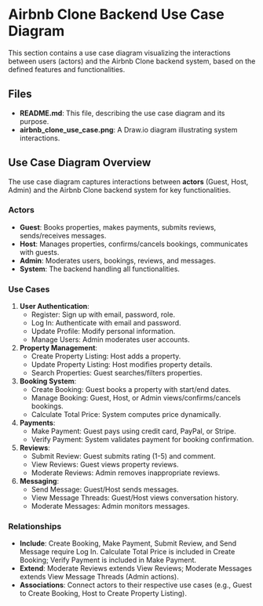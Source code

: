 # Airbnb Clone Backend Use Case Diagram

This section contains a use case diagram visualizing the interactions between users (actors) and the Airbnb Clone backend system, based on the defined features and functionalities.

## Files
- **README.md**: This file, describing the use case diagram and its purpose.
- **airbnb_clone_use_case.png**: A Draw.io diagram illustrating system interactions.

## Use Case Diagram Overview

The use case diagram captures interactions between **actors** (Guest, Host, Admin) and the Airbnb Clone backend system for key functionalities.

### Actors
- **Guest**: Books properties, makes payments, submits reviews, sends/receives messages.
- **Host**: Manages properties, confirms/cancels bookings, communicates with guests.
- **Admin**: Moderates users, bookings, reviews, and messages.
- **System**: The backend handling all functionalities.

### Use Cases
1. **User Authentication**:
   - Register: Sign up with email, password, role.
   - Log In: Authenticate with email and password.
   - Update Profile: Modify personal information.
   - Manage Users: Admin moderates user accounts.
2. **Property Management**:
   - Create Property Listing: Host adds a property.
   - Update Property Listing: Host modifies property details.
   - Search Properties: Guest searches/filters properties.
3. **Booking System**:
   - Create Booking: Guest books a property with start/end dates.
   - Manage Booking: Guest, Host, or Admin views/confirms/cancels bookings.
   - Calculate Total Price: System computes price dynamically.
4. **Payments**:
   - Make Payment: Guest pays using credit card, PayPal, or Stripe.
   - Verify Payment: System validates payment for booking confirmation.
5. **Reviews**:
   - Submit Review: Guest submits rating (1-5) and comment.
   - View Reviews: Guest views property reviews.
   - Moderate Reviews: Admin removes inappropriate reviews.
6. **Messaging**:
   - Send Message: Guest/Host sends messages.
   - View Message Threads: Guest/Host views conversation history.
   - Moderate Messages: Admin monitors messages.

### Relationships
- **Include**: Create Booking, Make Payment, Submit Review, and Send Message require Log In. Calculate Total Price is included in Create Booking; Verify Payment is included in Make Payment.
- **Extend**: Moderate Reviews extends View Reviews; Moderate Messages extends View Message Threads (Admin actions).
- **Associations**: Connect actors to their respective use cases (e.g., Guest to Create Booking, Host to Create Property Listing).




